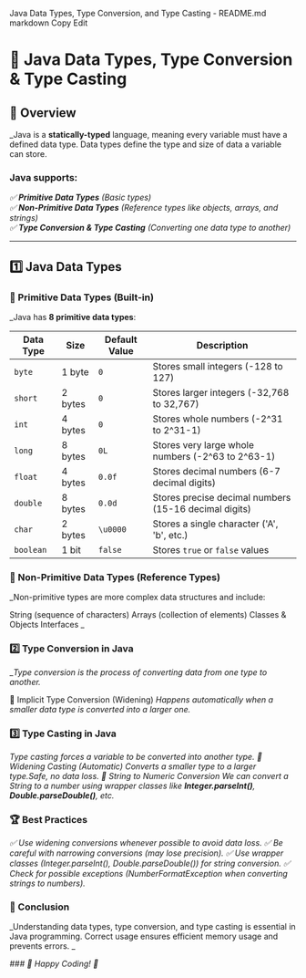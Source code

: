 Java Data Types, Type Conversion, and Type Casting - README.md
markdown
Copy
Edit
# 🔢 Java Data Types, Type Conversion & Type Casting  

## 📌 Overview  
_Java is a **statically-typed** language, meaning every variable must have a defined data type. Data types define the type and size of data a variable can store.  

### **Java supports:**

_✅ **Primitive Data Types** (Basic types)  
✅ **Non-Primitive Data Types** (Reference types like objects, arrays, and strings)  
✅ **Type Conversion & Type Casting** (Converting one data type to another)_

---

## 1️⃣ Java Data Types  

### 🔹 Primitive Data Types (Built-in)  
_Java has **8 primitive data types**:  

| Data Type | Size | Default Value | Description |
|-----------|------|--------------|-------------|
| `byte`    | 1 byte  | `0`         | Stores small integers (-128 to 127) |
| `short`   | 2 bytes | `0`         | Stores larger integers (-32,768 to 32,767) |
| `int`     | 4 bytes | `0`         | Stores whole numbers (-2^31 to 2^31-1) |
| `long`    | 8 bytes | `0L`        | Stores very large whole numbers (-2^63 to 2^63-1) |
| `float`   | 4 bytes | `0.0f`      | Stores decimal numbers (6-7 decimal digits) |
| `double`  | 8 bytes | `0.0d`      | Stores precise decimal numbers (15-16 decimal digits) |
| `char`    | 2 bytes | `\u0000`    | Stores a single character ('A', 'b', etc.) |
| `boolean` | 1 bit  | `false`     | Stores `true` or `false` values |_


### 🔹 Non-Primitive Data Types (Reference Types)

 _Non-primitive types are more complex data structures and include:

String (sequence of characters)
Arrays (collection of elements)
Classes & Objects
Interfaces
_

### 2️⃣ Type Conversion in Java
__Type conversion is the process of converting data from one type to another._

🔹 Implicit Type Conversion (Widening)
_Happens automatically when a smaller data type is converted into a larger one._



### 3️⃣ Type Casting in Java
_Type casting forces a variable to be converted into another type.
🔹 Widening Casting (Automatic) Converts a smaller type to a larger type.Safe, no data loss.
🔹 String to Numeric Conversion
  We can convert a String to a number using wrapper classes like **Integer.parseInt()**, **Double.parseDouble()**, etc._

### 🏆 Best Practices
_✅ Use widening conversions whenever possible to avoid data loss.
✅ Be careful with narrowing conversions (may lose precision).
✅ Use wrapper classes (Integer.parseInt(), Double.parseDouble()) for string conversion.
✅ Check for possible exceptions (NumberFormatException when converting strings to numbers)._

### 📢 Conclusion

_Understanding data types, type conversion, and type casting is essential in Java programming. Correct usage ensures efficient memory usage and prevents errors.
_

_### 🚀 Happy Coding! 🎯_

